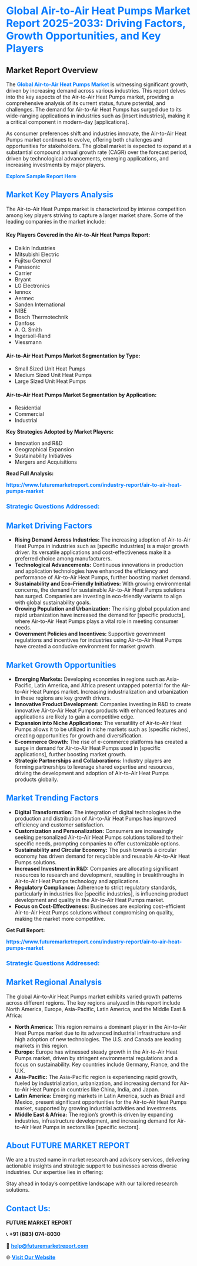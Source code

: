 <h1 style="color: #007BFF;">Global Air-to-Air Heat Pumps Market Report 2025-2033: Driving Factors, Growth Opportunities, and Key Players</h1>

<section id="overview">
<h2>Market Report Overview</h2>
<p>The <a href="https://www.futuremarketreport.com/industry-report/air-to-air-heat-pumps-market" style="color: #007BFF; text-decoration: none;"><strong>Global Air-to-Air Heat Pumps Market</strong></a> is witnessing significant growth, driven by increasing demand across various industries. This report delves into the key aspects of the Air-to-Air Heat Pumps market, providing a comprehensive analysis of its current status, future potential, and challenges. The demand for Air-to-Air Heat Pumps has surged due to its wide-ranging applications in industries such as [insert industries], making it a critical component in modern-day [applications].</p>
<p>As consumer preferences shift and industries innovate, the Air-to-Air Heat Pumps market continues to evolve, offering both challenges and opportunities for stakeholders. The global market is expected to expand at a substantial compound annual growth rate (CAGR) over the forecast period, driven by technological advancements, emerging applications, and increasing investments by major players.</p>
</section>

<section id="overview">
<p><a href="https://www.futuremarketreport.com/request-sample/reportId=84870" style="color: #007BFF; text-decoration: none;"><strong>Explore Sample Report Here</strong></a></p>
</section>

<section id="key-players">
<h2 style="color: #007BFF;">Market Key Players Analysis</h2>
<p>The Air-to-Air Heat Pumps market is characterized by intense competition among key players striving to capture a larger market share. Some of the leading companies in the market include:</p>
<h4>Key Players Covered in the Air-to-Air Heat Pumps Report:</h4>
<ul><li>Daikin Industries</li><li>Mitsubishi Electric</li><li>Fujitsu General</li><li>Panasonic</li><li>Carrier</li><li>Bryant</li><li>LG Electronics</li><li>lennox</li><li>Aermec</li><li>Sanden International</li><li>NIBE</li><li>Bosch Thermotechnik</li><li>Danfoss</li><li>A. O. Smith</li><li>Ingersoll-Rand</li><li>Viessmann</li></ul>
<h4>Air-to-Air Heat Pumps Market Segmentation by Type:</h4>
<ul><li>Small Sized Unit Heat Pumps</li><li>Medium Sized Unit Heat Pumps</li><li>Large Sized Unit Heat Pumps</li></ul>

<h4>Air-to-Air Heat Pumps Market Segmentation by Application:</h4>
<ul><li>Residential</li><li>Commercial</li><li>Industrial</li></ul>
<p><strong>Key Strategies Adopted by Market Players:</strong></p>
<ul>
<li>Innovation and R&D</li>
<li>Geographical Expansion</li>
<li>Sustainability Initiatives</li>
<li>Mergers and Acquisitions</li>
</ul>
</section>

<section>
<p><strong>Read Full Analysis: </strong></p><a href="https://www.futuremarketreport.com/industry-report/air-to-air-heat-pumps-market" style="color: #007BFF; text-decoration: none;"><strong>https://www.futuremarketreport.com/industry-report/air-to-air-heat-pumps-market</strong></a>
<h3 style="color: #007BFF;">Strategic Questions Addressed:</h3>
</section>

<section id="driving-factors">
<h2 style="color: #007BFF;">Market Driving Factors</h2>
<ul>
<li><strong>Rising Demand Across Industries:</strong> The increasing adoption of Air-to-Air Heat Pumps in industries such as [specific industries] is a major growth driver. Its versatile applications and cost-effectiveness make it a preferred choice among manufacturers.</li>
<li><strong>Technological Advancements:</strong> Continuous innovations in production and application technologies have enhanced the efficiency and performance of Air-to-Air Heat Pumps, further boosting market demand.</li>
<li><strong>Sustainability and Eco-Friendly Initiatives:</strong> With growing environmental concerns, the demand for sustainable Air-to-Air Heat Pumps solutions has surged. Companies are investing in eco-friendly variants to align with global sustainability goals.</li>
<li><strong>Growing Population and Urbanization:</strong> The rising global population and rapid urbanization have increased the demand for [specific products], where Air-to-Air Heat Pumps plays a vital role in meeting consumer needs.</li>
<li><strong>Government Policies and Incentives:</strong> Supportive government regulations and incentives for industries using Air-to-Air Heat Pumps have created a conducive environment for market growth.</li>
</ul>
</section>

<section id="growth-opportunities">
<h2 style="color: #007BFF;">Market Growth Opportunities</h2>
<ul>
<li><strong>Emerging Markets:</strong> Developing economies in regions such as Asia-Pacific, Latin America, and Africa present untapped potential for the Air-to-Air Heat Pumps market. Increasing industrialization and urbanization in these regions are key growth drivers.</li>
<li><strong>Innovative Product Development:</strong> Companies investing in R&D to create innovative Air-to-Air Heat Pumps products with enhanced features and applications are likely to gain a competitive edge.</li>
<li><strong>Expansion into Niche Applications:</strong> The versatility of Air-to-Air Heat Pumps allows it to be utilized in niche markets such as [specific niches], creating opportunities for growth and diversification.</li>
<li><strong>E-commerce Growth:</strong> The rise of e-commerce platforms has created a surge in demand for Air-to-Air Heat Pumps used in [specific applications], further boosting market growth.</li>
<li><strong>Strategic Partnerships and Collaborations:</strong> Industry players are forming partnerships to leverage shared expertise and resources, driving the development and adoption of Air-to-Air Heat Pumps products globally.</li>
</ul>
</section>

<section id="trending-factors">
<h2 style="color: #007BFF;">Market Trending Factors</h2>
<ul>
<li><strong>Digital Transformation:</strong> The integration of digital technologies in the production and distribution of Air-to-Air Heat Pumps has improved efficiency and customer satisfaction.</li>
<li><strong>Customization and Personalization:</strong> Consumers are increasingly seeking personalized Air-to-Air Heat Pumps solutions tailored to their specific needs, prompting companies to offer customizable options.</li>
<li><strong>Sustainability and Circular Economy:</strong> The push towards a circular economy has driven demand for recyclable and reusable Air-to-Air Heat Pumps solutions.</li>
<li><strong>Increased Investment in R&D:</strong> Companies are allocating significant resources to research and development, resulting in breakthroughs in Air-to-Air Heat Pumps technology and applications.</li>
<li><strong>Regulatory Compliance:</strong> Adherence to strict regulatory standards, particularly in industries like [specific industries], is influencing product development and quality in the Air-to-Air Heat Pumps market.</li>
<li><strong>Focus on Cost-Effectiveness:</strong> Businesses are exploring cost-efficient Air-to-Air Heat Pumps solutions without compromising on quality, making the market more competitive.</li>
</ul>
</section>

<section>
<p><strong>Get Full Report: </strong></p><a href="https://www.futuremarketreport.com/industry-report/air-to-air-heat-pumps-market" style="color: #007BFF; text-decoration: none;"><strong>https://www.futuremarketreport.com/industry-report/air-to-air-heat-pumps-market</strong></a>
<h3 style="color: #007BFF;">Strategic Questions Addressed:</h3>
</section>


<section id="regional-analysis">
<h2 style="color: #007BFF;">Market Regional Analysis</h2>
<p>The global Air-to-Air Heat Pumps market exhibits varied growth patterns across different regions. The key regions analyzed in this report include North America, Europe, Asia-Pacific, Latin America, and the Middle East & Africa:</p>
<ul>
<li><strong>North America:</strong> This region remains a dominant player in the Air-to-Air Heat Pumps market due to its advanced industrial infrastructure and high adoption of new technologies. The U.S. and Canada are leading markets in this region.</li>
<li><strong>Europe:</strong> Europe has witnessed steady growth in the Air-to-Air Heat Pumps market, driven by stringent environmental regulations and a focus on sustainability. Key countries include Germany, France, and the U.K.</li>
<li><strong>Asia-Pacific:</strong> The Asia-Pacific region is experiencing rapid growth, fueled by industrialization, urbanization, and increasing demand for Air-to-Air Heat Pumps in countries like China, India, and Japan.</li>
<li><strong>Latin America:</strong> Emerging markets in Latin America, such as Brazil and Mexico, present significant opportunities for the Air-to-Air Heat Pumps market, supported by growing industrial activities and investments.</li>
<li><strong>Middle East & Africa:</strong> The region’s growth is driven by expanding industries, infrastructure development, and increasing demand for Air-to-Air Heat Pumps in sectors like [specific sectors].</li>
</ul>
</section>

<footer>
<h2 style="color: #007BFF;">About FUTURE MARKET REPORT</h2>
<p>We are a trusted name in market research and advisory services, delivering actionable insights and strategic support to businesses across diverse industries. Our expertise lies in offering:</p>

<p>Stay ahead in today’s competitive landscape with our tailored research solutions.</p>

<h2 style="color: #007BFF;">Contact Us:</h2>
<p><strong>FUTURE MARKET REPORT</strong></p>
<p>📞 <strong>+91 (883) 074-8030</strong></p>
<p>📧 <strong><a href="mailto:help@futuremarketreport.com" style="color: #007BFF;">help@futuremarketreport.com</a></strong></p>
<p>🌐 <strong><a href="https://www.futuremarketreport.com/" style="color: #007BFF;">Visit Our Website</a></strong></p>
</footer>